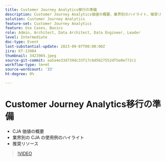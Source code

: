 ```yaml
---
title: Customer Journey Analytics移行の準備
description: Customer Journey Analytics価値の概要、業界別のハイライト、推奨リソース
solution: Customer Journey Analytics
feature-set: Customer Journey Analytics
feature: Use Cases, Basics
role: Admin, Architect, Data Architect, Data Engineer, Leader
level: Intermediate
doc-type: Event
last-substantial-update: 2023-09-07T00:00:00Z
jira: KT-13904
thumbnail: 3423904.jpeg
source-git-commit: aa5a4e33d739dc33f17c6d5627552df5e0e772c1
workflow-type: tm+mt
source-wordcount: '33'
ht-degree: 0%

---
```



# Customer Journey Analytics移行の準備

* CJA 価値の概要
* 業界別の CJA の使用例のハイライト
* 推奨リソース

>[!VIDEO](https://video.tv.adobe.com/v/3423904/?learn=on)
